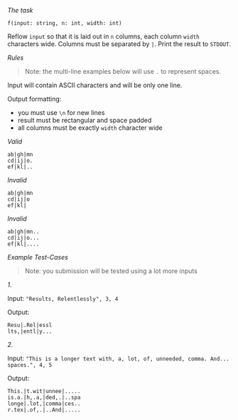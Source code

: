 ﻿
*The task*

```f(input: string, n: int, width: int)```

Reflow `input` so that it is laid out in `n` columns, each column `width` characters wide. Columns must be separated by `|`. Print the result to `STDOUT`.


*Rules*

>Note: the multi-line examples below will use `.` to represent spaces.

Input will contain ASCII characters and will be only one line.

Output formatting:

- you must use `\n` for new lines
- result must be rectangular and space padded
- all columns must be exactly `width` character wide

_Valid_
```
ab|gh|mn
cd|ij|o.
ef|kl|..
```

_Invalid_
```
ab|gh|mn
cd|ij|o
ef|kl|
```

_Invalid_
```
ab|gh|mn..
cd|ij|o...
ef|kl|....
```


*Example Test-Cases*

> Note: you submission will be tested using a lot more inputs

*1.*

Input: `"Results, Relentlessly", 3, 4`

Output:
```
Resu|.Rel|essl
lts,|entl|y...
```

*2.*

Input: `"This is a longer text with, a, lot, of, unneeded, comma. And...    spaces.", 4, 5`

Output:
```
This.|t.wit|unnee|.....
is.a.|h,.a,|ded,.|..spa
longe|.lot,|comma|ces..
r.tex|.of,.|..And|.....
```
